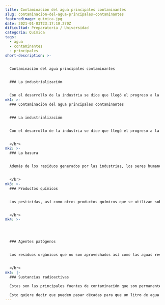 ```yaml
---
title: Contaminación del agua principales contaminantes
slug: contaminacion-del-agua-principales-contaminantes
featuredimage: quimica.jpg
date: 2021-01-03T23:17:10.270Z
dificultad: Preparatoria / Universidad
categoria: Química
tags:
  - agua
  - contaminantes
  - principales
short-description: >-
  

  Contaminación del agua principales contaminantes


  ### La industrialización 


  Con el desarrollo de la industria se dice que llegó el progreso a la vida del ser humano, sin embargo, también vino un enorme impacto para el medio ambiente.
mk1: >-
  ### Contaminación del agua principales contaminantes


  ### La industrialización 


  Con el desarrollo de la industria se dice que llegó el progreso a la vida del ser humano, sin embargo, también vino un enorme impacto para el medio ambiente. En la industria se utilizan cantidades enormes de agua, ya sea como fuente de energía o en el proceso de fabricación de algún producto en específico. Por si esto fuera poco, la mayor parte de lso residuos generados vienen de la industria y la mayoría de ellos terminan directamente en los mantos acuíferos, ríos, lagunas y mares. Por suerte, ya cada vez son más las empresas que se preocupan por reducir su impacto en el ambiente y por realizar esfuerzos para subsanar el medio ambiente.


  </br>
mk2: >-
  ### La basura


  Además de los residuos generados por las industrias, los seres humanos a diario generan en promedio 1 kilo de basura. Según la Secretaría de Medio Ambiente y Recursos Naturales, en la Ciudad de México los residuos que más se generan son orgánicos y provienen principalmente de las casas. El consumo desmedido sumado al mal manejo de nuestros residuos ha hecho que estemos rodeados de basura y que cada vez haya menos espacio para guardarla por lo que termina contaminando el suelo y el agua.


  </br>
mk3: >-
  ### Productos químicos


  Los pesticidas, así como otros productos químicos que se utilizan sobre todo en el campo, en la agricultura, terminan siendo arrastrados por la lluvia o absorbidos por el suelo hacia los mantos acuíferos, contaminando varios litros de agua. De igual manera se suman a esta categoría las sustancias que se liberan de los productos utilizados para la limpieza del hogar como detergentes, limpiadores y desinfectantes, los cuales en su mayoría se utilizan combinados con agua.


  </br>
mk4: >-
  



  ### Agentes patógenos


  Los residuos orgánicos que no son aprovechados así como las aguas residuales y las aguas negras, hacen que proliferen las bacterias, virus y parásitos que están presentes en la descomposición. Estos utilizan el agua para reproducirse y son dispersados por la misma hacia todo tipo de lugares, por lo que en ocasiones, también pueden llegar a afectar el agua potable.


  </br>
mk5: |-
  ### Sustancias radioactivas

  Estas son las principales fuentes de contaminación que son permanentes.
  
  Esto quiere decir que pueden pasar décadas para que un litro de agua deje de estar contaminado cuando entra en contacto con una sustancia radioactiva. Estas sustancias son peligrosas y nocivas para la salud de la flora y la fauna del planeta, por lo que su regulación es muy estricta. Sin embargo, ha habido casos en donde accidentalmente se han hecho fugas que han puesto en peligro millones de hectáreas.
---
```

